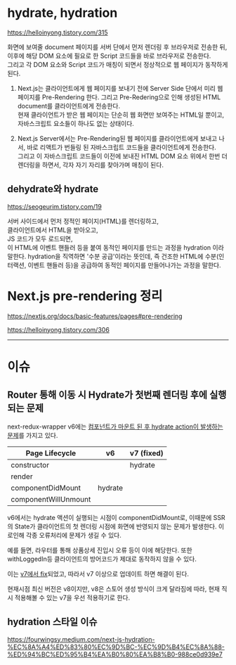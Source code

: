 # hydrate, hydration

https://helloinyong.tistory.com/315

화면에 보여줄 document 페이지를 서버 단에서 먼저 렌더링 후 브라우저로 전송한 뒤,  
이후에 해당 DOM 요소에 필요로 한 Script 코드들을 바로 브라우저로 전송한다.  
그리고 각 DOM 요소와 Script 코드가 매칭이 되면서 정상적으로 웹 페이지가 동작하게 된다.

1. Next.js는 클라이언트에게 웹 페이지를 보내기 전에 Server Side 단에서 미리 웹 페이지를 Pre-Rendering 한다.
   그리고 Pre-Redering으로 인해 생성된 HTML document를 클라이언트에게 전송한다.  
   현재 클라이언트가 받은 웹 페이지는 단순히 웹 화면만 보여주는 HTML일 뿐이고, 자바스크립트 요소들이 하나도 없는 상태이다.

2. Next.js Server에서는 Pre-Rendering된 웹 페이지를 클라이언트에게 보내고 나서, 바로 리액트가 번들링 된 자바스크립트 코드들을 클라이언트에게 전송한다.  
   그리고 이 자바스크립트 코드들이 이전에 보내진 HTML DOM 요소 위에서 한번 더 렌더링을 하면서, 각자 자기 자리를 찾아가며 매칭이 된다.

## dehydrate와 hydrate

https://seogeurim.tistory.com/19

서버 사이드에서 먼저 정적인 페이지(HTML)를 렌더링하고,  
클라이언트에서 HTML을 받아오고,  
JS 코드가 모두 로드되면,  
이 HTML에 이벤트 핸들러 등을 붙여 동적인 페이지를 만드는 과정을 hydration 이라 말한다.
hydration을 직역하면 '수분 공급'이라는 뜻인데, 즉 건조한 HTML에 수분(인터랙션, 이벤트 핸들러 등)을 공급하여 동적인 페이지를 만들어나가는 과정을 말한다.

# Next.js pre-rendering 정리

https://nextjs.org/docs/basic-features/pages#pre-rendering

https://helloinyong.tistory.com/306

---

# 이슈

## Router 통해 이동 시 Hydrate가 첫번째 렌더링 후에 실행되는 문제

next-redux-wrapper v6에는 [컴포넌트가 마운트 된 후 hydrate action이 발생하는 문제](https://github.com/kirill-konshin/next-redux-wrapper/issues/280)를 가지고 있다.

| Page Lifecycle       | v6      | v7 (fixed) |
| -------------------- | ------- | ---------- |
| constructor          |         | hydrate    |
| render               |         |            |
| componentDidMount    | hydrate |            |
| componentWillUnmount |         |            |

v6에서는 hydrate 액션이 실행되는 시점이 componentDidMount로, 이때문에 SSR의 State가 클라이언트의 첫 렌더링 시점에 화면에 반영되지 않는 문제가 발생한다. 이로인해 각종 오류처리에 문제가 생길 수 있다.

예를 들면, 라우터를 통해 상품상세 진입시 오류 등이 이에 해당한다. 또한 withLoggedIn등 클라이언트의 방어코드가 제대로 동작하지 않을 수 있다.

이는 [v7에서 fix](https://github.com/kirill-konshin/next-redux-wrapper/pull/295)되었고, 따라서 v7 이상으로 업데이트 하면 해결이 된다.

현재시점 최신 버전은 v8이지만, v8은 스토어 생성 방식이 크게 달라짐에 따라, 현재 직시 적용해볼 수 있는 v7을 우선 적용하기로 한다.

## hydration 스타일 이슈

https://fourwingsy.medium.com/next-js-hydration-%EC%8A%A4%ED%83%80%EC%9D%BC-%EC%9D%B4%EC%8A%88-%ED%94%BC%ED%95%B4%EA%B0%80%EA%B8%B0-988ce0d939e7
